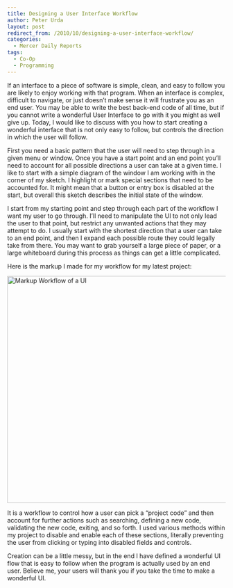 ```yaml
---
title: Designing a User Interface Workflow
author: Peter Urda
layout: post
redirect_from: /2010/10/designing-a-user-interface-workflow/
categories:
  - Mercer Daily Reports
tags:
  - Co-Op
  - Programming
---
```

If an interface to a piece of software is simple, clean, and easy to follow you are likely to enjoy working with that program. When an interface is complex, difficult to navigate, or just doesn&#8217;t make sense it will frustrate you as an end user. You may be able to write the best back-end code of all time, but if you cannot write a wonderful User Interface to go with it you might as well give up. Today, I would like to discuss with you how to start creating a wonderful interface that is not only easy to follow, but controls the direction in which the user will follow.

First you need a basic pattern that the user will need to step through in a given menu or window. Once you have a start point and an end point you&#8217;ll need to account for all possible directions a user can take at a given time. I like to start with a simple diagram of the window I am working with in the corner of my sketch. I highlight or mark special sections that need to be accounted for. It might mean that a button or entry box is disabled at the start, but overall this sketch describes the initial state of the window.

I start from my starting point and step through each part of the workflow I want my user to go through. I&#8217;ll need to manipulate the UI to not only lead the user to that point, but restrict any unwanted actions that they may attempt to do. I usually start with the shortest direction that a user can take to an end point, and then I expand each possible route they could legally take from there. You may want to grab yourself a large piece of paper, or a large whiteboard during this process as things can get a little complicated.

Here is the markup I made for my workflow for my latest project:

[<img class="aligncenter size-large wp-image-1144" title="Markup Workflow of a UI" src="http://www.peter-urda.com/wp/wp-content/uploads/2010/10/IMG_11461-700x522.jpg" alt="Markup Workflow of a UI" width="700" height="522" />][1]

It is a workflow to control how a user can pick a &#8220;project code&#8221; and then account for further actions such as searching, defining a new code, validating the new code, exiting, and so forth. I used various methods within my project to disable and enable each of these sections, literally preventing the user from clicking or typing into disabled fields and controls.

Creation can be a little messy, but in the end I have defined a wonderful UI flow that is easy to follow when the program is actually used by an end user. Believe me, your users will thank you if you take the time to make a wonderful UI.

 [1]: http://www.peter-urda.com/wp/wp-content/uploads/2010/10/IMG_11461.jpg
